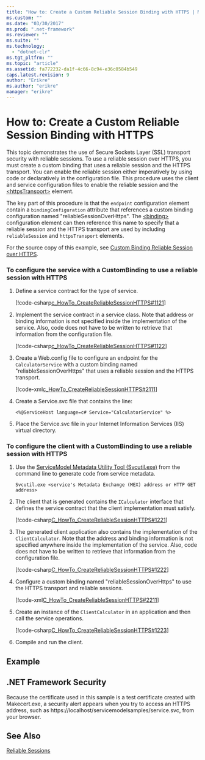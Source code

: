```yaml
---
title: "How to: Create a Custom Reliable Session Binding with HTTPS | Microsoft Docs"
ms.custom: ""
ms.date: "03/30/2017"
ms.prod: ".net-framework"
ms.reviewer: ""
ms.suite: ""
ms.technology: 
  - "dotnet-clr"
ms.tgt_pltfrm: ""
ms.topic: "article"
ms.assetid: fa772232-da1f-4c66-8c94-e36c0584b549
caps.latest.revision: 9
author: "Erikre"
ms.author: "erikre"
manager: "erikre"
---
```

# How to: Create a Custom Reliable Session Binding with HTTPS
This topic demonstrates the use of Secure Sockets Layer (SSL) transport security with reliable sessions. To use a reliable session over HTTPS, you must create a custom binding that uses a reliable session and the HTTPS transport. You can enable the reliable session either imperatively by using code or declaratively in the configuration file. This procedure uses the client and service configuration files to enable the reliable session and the [\<httpsTransport>](../../../../docs/framework/configure-apps/file-schema/wcf/httpstransport.md) element.  
  
 The key part of this procedure is that the `endpoint` configuration element contain a `bindingConfiguration` attribute that references a custom binding configuration named "reliableSessionOverHttps". The [\<binding>](../../../../docs/framework/misc/binding.md) configuration element can then reference this name to specify that a reliable session and the HTTPS transport are used by including `reliableSession` and `httpsTransport` elements.  
  
 For the source copy of this example, see [Custom Binding Reliable Session over HTTPS](../../../../docs/framework/wcf/samples/custom-binding-reliable-session-over-https.md).  
  
### To configure the service with a CustomBinding to use a reliable session with HTTPS  
  
1.  Define a service contract for the type of service.  
  
     [!code-csharp[c_HowTo_CreateReliableSessionHTTPS#1121](../../../../samples/snippets/csharp/VS_Snippets_CFX/c_howto_createreliablesessionhttps/cs/service.cs#1121)]  
  
2.  Implement the service contract in a service class. Note that address or binding information is not specified inside the implementation of the service. Also, code does not have to be written to retrieve that information from the configuration file.  
  
     [!code-csharp[c_HowTo_CreateReliableSessionHTTPS#1122](../../../../samples/snippets/csharp/VS_Snippets_CFX/c_howto_createreliablesessionhttps/cs/service.cs#1122)]  
  
3.  Create a Web.config file to configure an endpoint for the `CalculatorService` with a custom binding named "reliableSessionOverHttps" that uses a reliable session and the HTTPS transport.  
  
     [!code-xml[c_HowTo_CreateReliableSessionHTTPS#2111](../../../../samples/snippets/csharp/VS_Snippets_CFX/c_howto_createreliablesessionhttps/common/web.config#2111)]   
  
4.  Create a Service.svc file that contains the line:  
  
    ```  
    <%@ServiceHost language=c# Service="CalculatorService" %>   
    ```  
  
5.  Place the Service.svc file in your Internet Information Services (IIS) virtual directory.  
  
### To configure the client with a CustomBinding to use a reliable session with HTTPS  
  
1.  Use the [ServiceModel Metadata Utility Tool (Svcutil.exe)](../../../../docs/framework/wcf/servicemodel-metadata-utility-tool-svcutil-exe.md) from the command line to generate code from service metadata.  
  
    ```  
    Svcutil.exe <service's Metadata Exchange (MEX) address or HTTP GET address>   
    ```  
  
2.  The client that is generated contains the `ICalculator` interface that defines the service contract that the client implementation must satisfy.  
  
     [!code-csharp[C_HowTo_CreateReliableSessionHTTPS#1221](../../../../samples/snippets/csharp/VS_Snippets_CFX/c_howto_createreliablesessionhttps/cs/client.cs#1221)]  
  
3.  The generated client application also contains the implementation of the `ClientCalculator`. Note that the address and binding information is not specified anywhere inside the implementation of the service. Also, code does not have to be written to retrieve that information from the configuration file.  
  
     [!code-csharp[C_HowTo_CreateReliableSessionHTTPS#1222](../../../../samples/snippets/csharp/VS_Snippets_CFX/c_howto_createreliablesessionhttps/cs/client.cs#1222)]  
  
4.  Configure a custom binding named "reliableSessionOverHttps" to use the HTTPS transport and reliable sessions.  
  
     [!code-xml[C_HowTo_CreateReliableSessionHTTPS#2211](../../../../samples/snippets/csharp/VS_Snippets_CFX/c_howto_createreliablesessionhttps/common/app.config#2211)]   
  
5.  Create an instance of the `ClientCalculator` in an application and then call the service operations.  
  
     [!code-csharp[C_HowTo_CreateReliableSessionHTTPS#1223](../../../../samples/snippets/csharp/VS_Snippets_CFX/c_howto_createreliablesessionhttps/cs/client.cs#1223)]  
  
6.  Compile and run the client.  
  
## Example  
  
## .NET Framework Security  
 Because the certificate used in this sample is a test certificate created with Makecert.exe, a security alert appears when you try to access an HTTPS address, such as https://localhost/servicemodelsamples/service.svc, from your browser.  
  
## See Also  
 [Reliable Sessions](../../../../docs/framework/wcf/feature-details/reliable-sessions.md)